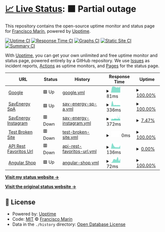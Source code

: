 # [📈 Live Status](https://demo.upptime.js.org): <!--live status--> **🟧 Partial outage**

This repository contains the open-source uptime monitor and status page for [Francisco Marín](https://savenergyspa.com/), powered by [Upptime](https://github.com/upptime/upptime).

[![Uptime CI](https://github.com/PanchoSavEnergy/MonitoreoPaginasWeb/workflows/Uptime%20CI/badge.svg)](https://github.com/PanchoSavEnergy/MonitoreoPaginasWeb/actions?query=workflow%3A%22Uptime+CI%22)
[![Response Time CI](https://github.com/PanchoSavEnergy/MonitoreoPaginasWeb/workflows/Response%20Time%20CI/badge.svg)](https://github.com/PanchoSavEnergy/MonitoreoPaginasWeb/actions?query=workflow%3A%22Response+Time+CI%22)
[![Graphs CI](https://github.com/PanchoSavEnergy/MonitoreoPaginasWeb/workflows/Graphs%20CI/badge.svg)](https://github.com/PanchoSavEnergy/MonitoreoPaginasWeb/actions?query=workflow%3A%22Graphs+CI%22)
[![Static Site CI](https://github.com/PanchoSavEnergy/MonitoreoPaginasWeb/workflows/Static%20Site%20CI/badge.svg)](https://github.com/PanchoSavEnergy/MonitoreoPaginasWeb/actions?query=workflow%3A%22Static+Site+CI%22)
[![Summary CI](https://github.com/PanchoSavEnergy/MonitoreoPaginasWeb/workflows/Summary%20CI/badge.svg)](https://github.com/PanchoSavEnergy/MonitoreoPaginasWeb/actions?query=workflow%3A%22Summary+CI%22)

With [Upptime](https://upptime.js.org), you can get your own unlimited and free uptime monitor and status page, powered entirely by a GitHub repository. We use [Issues](https://github.com/PanchoSavEnergy/MonitoreoPaginasWeb/issues) as incident reports, [Actions](https://github.com/PanchoSavEnergy/MonitoreoPaginasWeb/actions) as uptime monitors, and [Pages](https://demo.upptime.js.org) for the status page.

<!--start: status pages-->
<!-- This summary is generated by Upptime (https://github.com/upptime/upptime) -->
<!-- Do not edit this manually, your changes will be overwritten -->
<!-- prettier-ignore -->
| URL | Status | History | Response Time | Uptime |
| --- | ------ | ------- | ------------- | ------ |
| <img alt="" src="https://favicons.githubusercontent.com/www.google.com" height="13"> [Google](https://www.google.com) | 🟩 Up | [google.yml](https://github.com/PanchoSavEnergy/MonitoreoPaginasWeb/commits/HEAD/history/google.yml) | <details><summary><img alt="Response time graph" src="./graphs/google/response-time-week.png" height="20"> 81ms</summary><br><a href="https://PanchoSavEnergy.github.io/MonitoreoPaginasWeb/history/google"><img alt="Response time 92" src="https://img.shields.io/endpoint?url=https%3A%2F%2Fraw.githubusercontent.com%2FPanchoSavEnergy%2FMonitoreoPaginasWeb%2FHEAD%2Fapi%2Fgoogle%2Fresponse-time.json"></a><br><a href="https://PanchoSavEnergy.github.io/MonitoreoPaginasWeb/history/google"><img alt="24-hour response time 88" src="https://img.shields.io/endpoint?url=https%3A%2F%2Fraw.githubusercontent.com%2FPanchoSavEnergy%2FMonitoreoPaginasWeb%2FHEAD%2Fapi%2Fgoogle%2Fresponse-time-day.json"></a><br><a href="https://PanchoSavEnergy.github.io/MonitoreoPaginasWeb/history/google"><img alt="7-day response time 81" src="https://img.shields.io/endpoint?url=https%3A%2F%2Fraw.githubusercontent.com%2FPanchoSavEnergy%2FMonitoreoPaginasWeb%2FHEAD%2Fapi%2Fgoogle%2Fresponse-time-week.json"></a><br><a href="https://PanchoSavEnergy.github.io/MonitoreoPaginasWeb/history/google"><img alt="30-day response time 87" src="https://img.shields.io/endpoint?url=https%3A%2F%2Fraw.githubusercontent.com%2FPanchoSavEnergy%2FMonitoreoPaginasWeb%2FHEAD%2Fapi%2Fgoogle%2Fresponse-time-month.json"></a><br><a href="https://PanchoSavEnergy.github.io/MonitoreoPaginasWeb/history/google"><img alt="1-year response time 92" src="https://img.shields.io/endpoint?url=https%3A%2F%2Fraw.githubusercontent.com%2FPanchoSavEnergy%2FMonitoreoPaginasWeb%2FHEAD%2Fapi%2Fgoogle%2Fresponse-time-year.json"></a></details> | <details><summary><a href="https://PanchoSavEnergy.github.io/MonitoreoPaginasWeb/history/google">100.00%</a></summary><a href="https://PanchoSavEnergy.github.io/MonitoreoPaginasWeb/history/google"><img alt="All-time uptime 100.00%" src="https://img.shields.io/endpoint?url=https%3A%2F%2Fraw.githubusercontent.com%2FPanchoSavEnergy%2FMonitoreoPaginasWeb%2FHEAD%2Fapi%2Fgoogle%2Fuptime.json"></a><br><a href="https://PanchoSavEnergy.github.io/MonitoreoPaginasWeb/history/google"><img alt="24-hour uptime 100.00%" src="https://img.shields.io/endpoint?url=https%3A%2F%2Fraw.githubusercontent.com%2FPanchoSavEnergy%2FMonitoreoPaginasWeb%2FHEAD%2Fapi%2Fgoogle%2Fuptime-day.json"></a><br><a href="https://PanchoSavEnergy.github.io/MonitoreoPaginasWeb/history/google"><img alt="7-day uptime 100.00%" src="https://img.shields.io/endpoint?url=https%3A%2F%2Fraw.githubusercontent.com%2FPanchoSavEnergy%2FMonitoreoPaginasWeb%2FHEAD%2Fapi%2Fgoogle%2Fuptime-week.json"></a><br><a href="https://PanchoSavEnergy.github.io/MonitoreoPaginasWeb/history/google"><img alt="30-day uptime 100.00%" src="https://img.shields.io/endpoint?url=https%3A%2F%2Fraw.githubusercontent.com%2FPanchoSavEnergy%2FMonitoreoPaginasWeb%2FHEAD%2Fapi%2Fgoogle%2Fuptime-month.json"></a><br><a href="https://PanchoSavEnergy.github.io/MonitoreoPaginasWeb/history/google"><img alt="1-year uptime 100.00%" src="https://img.shields.io/endpoint?url=https%3A%2F%2Fraw.githubusercontent.com%2FPanchoSavEnergy%2FMonitoreoPaginasWeb%2FHEAD%2Fapi%2Fgoogle%2Fuptime-year.json"></a></details>
| <img alt="" src="https://favicons.githubusercontent.com/www.savenergyspa.com" height="13"> [SavEnergy SpA](https://www.savenergyspa.com/) | 🟩 Up | [sav-energy-sp-a.yml](https://github.com/PanchoSavEnergy/MonitoreoPaginasWeb/commits/HEAD/history/sav-energy-sp-a.yml) | <details><summary><img alt="Response time graph" src="./graphs/sav-energy-sp-a/response-time-week.png" height="20"> 336ms</summary><br><a href="https://PanchoSavEnergy.github.io/MonitoreoPaginasWeb/history/sav-energy-sp-a"><img alt="Response time 442" src="https://img.shields.io/endpoint?url=https%3A%2F%2Fraw.githubusercontent.com%2FPanchoSavEnergy%2FMonitoreoPaginasWeb%2FHEAD%2Fapi%2Fsav-energy-sp-a%2Fresponse-time.json"></a><br><a href="https://PanchoSavEnergy.github.io/MonitoreoPaginasWeb/history/sav-energy-sp-a"><img alt="24-hour response time 193" src="https://img.shields.io/endpoint?url=https%3A%2F%2Fraw.githubusercontent.com%2FPanchoSavEnergy%2FMonitoreoPaginasWeb%2FHEAD%2Fapi%2Fsav-energy-sp-a%2Fresponse-time-day.json"></a><br><a href="https://PanchoSavEnergy.github.io/MonitoreoPaginasWeb/history/sav-energy-sp-a"><img alt="7-day response time 336" src="https://img.shields.io/endpoint?url=https%3A%2F%2Fraw.githubusercontent.com%2FPanchoSavEnergy%2FMonitoreoPaginasWeb%2FHEAD%2Fapi%2Fsav-energy-sp-a%2Fresponse-time-week.json"></a><br><a href="https://PanchoSavEnergy.github.io/MonitoreoPaginasWeb/history/sav-energy-sp-a"><img alt="30-day response time 393" src="https://img.shields.io/endpoint?url=https%3A%2F%2Fraw.githubusercontent.com%2FPanchoSavEnergy%2FMonitoreoPaginasWeb%2FHEAD%2Fapi%2Fsav-energy-sp-a%2Fresponse-time-month.json"></a><br><a href="https://PanchoSavEnergy.github.io/MonitoreoPaginasWeb/history/sav-energy-sp-a"><img alt="1-year response time 442" src="https://img.shields.io/endpoint?url=https%3A%2F%2Fraw.githubusercontent.com%2FPanchoSavEnergy%2FMonitoreoPaginasWeb%2FHEAD%2Fapi%2Fsav-energy-sp-a%2Fresponse-time-year.json"></a></details> | <details><summary><a href="https://PanchoSavEnergy.github.io/MonitoreoPaginasWeb/history/sav-energy-sp-a">100.00%</a></summary><a href="https://PanchoSavEnergy.github.io/MonitoreoPaginasWeb/history/sav-energy-sp-a"><img alt="All-time uptime 99.87%" src="https://img.shields.io/endpoint?url=https%3A%2F%2Fraw.githubusercontent.com%2FPanchoSavEnergy%2FMonitoreoPaginasWeb%2FHEAD%2Fapi%2Fsav-energy-sp-a%2Fuptime.json"></a><br><a href="https://PanchoSavEnergy.github.io/MonitoreoPaginasWeb/history/sav-energy-sp-a"><img alt="24-hour uptime 100.00%" src="https://img.shields.io/endpoint?url=https%3A%2F%2Fraw.githubusercontent.com%2FPanchoSavEnergy%2FMonitoreoPaginasWeb%2FHEAD%2Fapi%2Fsav-energy-sp-a%2Fuptime-day.json"></a><br><a href="https://PanchoSavEnergy.github.io/MonitoreoPaginasWeb/history/sav-energy-sp-a"><img alt="7-day uptime 100.00%" src="https://img.shields.io/endpoint?url=https%3A%2F%2Fraw.githubusercontent.com%2FPanchoSavEnergy%2FMonitoreoPaginasWeb%2FHEAD%2Fapi%2Fsav-energy-sp-a%2Fuptime-week.json"></a><br><a href="https://PanchoSavEnergy.github.io/MonitoreoPaginasWeb/history/sav-energy-sp-a"><img alt="30-day uptime 100.00%" src="https://img.shields.io/endpoint?url=https%3A%2F%2Fraw.githubusercontent.com%2FPanchoSavEnergy%2FMonitoreoPaginasWeb%2FHEAD%2Fapi%2Fsav-energy-sp-a%2Fuptime-month.json"></a><br><a href="https://PanchoSavEnergy.github.io/MonitoreoPaginasWeb/history/sav-energy-sp-a"><img alt="1-year uptime 99.87%" src="https://img.shields.io/endpoint?url=https%3A%2F%2Fraw.githubusercontent.com%2FPanchoSavEnergy%2FMonitoreoPaginasWeb%2FHEAD%2Fapi%2Fsav-energy-sp-a%2Fuptime-year.json"></a></details>
| <img alt="" src="https://favicons.githubusercontent.com/www.instagram.com" height="13"> [SavEnergy Instagram](https://www.instagram.com/savenergy.spa/) | 🟥 Down | [sav-energy-instagram.yml](https://github.com/PanchoSavEnergy/MonitoreoPaginasWeb/commits/HEAD/history/sav-energy-instagram.yml) | <details><summary><img alt="Response time graph" src="./graphs/sav-energy-instagram/response-time-week.png" height="20"> 372ms</summary><br><a href="https://PanchoSavEnergy.github.io/MonitoreoPaginasWeb/history/sav-energy-instagram"><img alt="Response time 484" src="https://img.shields.io/endpoint?url=https%3A%2F%2Fraw.githubusercontent.com%2FPanchoSavEnergy%2FMonitoreoPaginasWeb%2FHEAD%2Fapi%2Fsav-energy-instagram%2Fresponse-time.json"></a><br><a href="https://PanchoSavEnergy.github.io/MonitoreoPaginasWeb/history/sav-energy-instagram"><img alt="24-hour response time 385" src="https://img.shields.io/endpoint?url=https%3A%2F%2Fraw.githubusercontent.com%2FPanchoSavEnergy%2FMonitoreoPaginasWeb%2FHEAD%2Fapi%2Fsav-energy-instagram%2Fresponse-time-day.json"></a><br><a href="https://PanchoSavEnergy.github.io/MonitoreoPaginasWeb/history/sav-energy-instagram"><img alt="7-day response time 372" src="https://img.shields.io/endpoint?url=https%3A%2F%2Fraw.githubusercontent.com%2FPanchoSavEnergy%2FMonitoreoPaginasWeb%2FHEAD%2Fapi%2Fsav-energy-instagram%2Fresponse-time-week.json"></a><br><a href="https://PanchoSavEnergy.github.io/MonitoreoPaginasWeb/history/sav-energy-instagram"><img alt="30-day response time 388" src="https://img.shields.io/endpoint?url=https%3A%2F%2Fraw.githubusercontent.com%2FPanchoSavEnergy%2FMonitoreoPaginasWeb%2FHEAD%2Fapi%2Fsav-energy-instagram%2Fresponse-time-month.json"></a><br><a href="https://PanchoSavEnergy.github.io/MonitoreoPaginasWeb/history/sav-energy-instagram"><img alt="1-year response time 484" src="https://img.shields.io/endpoint?url=https%3A%2F%2Fraw.githubusercontent.com%2FPanchoSavEnergy%2FMonitoreoPaginasWeb%2FHEAD%2Fapi%2Fsav-energy-instagram%2Fresponse-time-year.json"></a></details> | <details><summary><a href="https://PanchoSavEnergy.github.io/MonitoreoPaginasWeb/history/sav-energy-instagram">7.47%</a></summary><a href="https://PanchoSavEnergy.github.io/MonitoreoPaginasWeb/history/sav-energy-instagram"><img alt="All-time uptime 95.85%" src="https://img.shields.io/endpoint?url=https%3A%2F%2Fraw.githubusercontent.com%2FPanchoSavEnergy%2FMonitoreoPaginasWeb%2FHEAD%2Fapi%2Fsav-energy-instagram%2Fuptime.json"></a><br><a href="https://PanchoSavEnergy.github.io/MonitoreoPaginasWeb/history/sav-energy-instagram"><img alt="24-hour uptime 6.76%" src="https://img.shields.io/endpoint?url=https%3A%2F%2Fraw.githubusercontent.com%2FPanchoSavEnergy%2FMonitoreoPaginasWeb%2FHEAD%2Fapi%2Fsav-energy-instagram%2Fuptime-day.json"></a><br><a href="https://PanchoSavEnergy.github.io/MonitoreoPaginasWeb/history/sav-energy-instagram"><img alt="7-day uptime 7.47%" src="https://img.shields.io/endpoint?url=https%3A%2F%2Fraw.githubusercontent.com%2FPanchoSavEnergy%2FMonitoreoPaginasWeb%2FHEAD%2Fapi%2Fsav-energy-instagram%2Fuptime-week.json"></a><br><a href="https://PanchoSavEnergy.github.io/MonitoreoPaginasWeb/history/sav-energy-instagram"><img alt="30-day uptime 55.21%" src="https://img.shields.io/endpoint?url=https%3A%2F%2Fraw.githubusercontent.com%2FPanchoSavEnergy%2FMonitoreoPaginasWeb%2FHEAD%2Fapi%2Fsav-energy-instagram%2Fuptime-month.json"></a><br><a href="https://PanchoSavEnergy.github.io/MonitoreoPaginasWeb/history/sav-energy-instagram"><img alt="1-year uptime 95.85%" src="https://img.shields.io/endpoint?url=https%3A%2F%2Fraw.githubusercontent.com%2FPanchoSavEnergy%2FMonitoreoPaginasWeb%2FHEAD%2Fapi%2Fsav-energy-instagram%2Fuptime-year.json"></a></details>
| <img alt="" src="https://favicons.githubusercontent.com/thissitedoesnotexist.koj.co" height="13"> [Test Broken Site](https://thissitedoesnotexist.koj.co) | 🟥 Down | [test-broken-site.yml](https://github.com/PanchoSavEnergy/MonitoreoPaginasWeb/commits/HEAD/history/test-broken-site.yml) | <details><summary><img alt="Response time graph" src="./graphs/test-broken-site/response-time-week.png" height="20"> 0ms</summary><br><a href="https://PanchoSavEnergy.github.io/MonitoreoPaginasWeb/history/test-broken-site"><img alt="Response time 0" src="https://img.shields.io/endpoint?url=https%3A%2F%2Fraw.githubusercontent.com%2FPanchoSavEnergy%2FMonitoreoPaginasWeb%2FHEAD%2Fapi%2Ftest-broken-site%2Fresponse-time.json"></a><br><a href="https://PanchoSavEnergy.github.io/MonitoreoPaginasWeb/history/test-broken-site"><img alt="24-hour response time 0" src="https://img.shields.io/endpoint?url=https%3A%2F%2Fraw.githubusercontent.com%2FPanchoSavEnergy%2FMonitoreoPaginasWeb%2FHEAD%2Fapi%2Ftest-broken-site%2Fresponse-time-day.json"></a><br><a href="https://PanchoSavEnergy.github.io/MonitoreoPaginasWeb/history/test-broken-site"><img alt="7-day response time 0" src="https://img.shields.io/endpoint?url=https%3A%2F%2Fraw.githubusercontent.com%2FPanchoSavEnergy%2FMonitoreoPaginasWeb%2FHEAD%2Fapi%2Ftest-broken-site%2Fresponse-time-week.json"></a><br><a href="https://PanchoSavEnergy.github.io/MonitoreoPaginasWeb/history/test-broken-site"><img alt="30-day response time 0" src="https://img.shields.io/endpoint?url=https%3A%2F%2Fraw.githubusercontent.com%2FPanchoSavEnergy%2FMonitoreoPaginasWeb%2FHEAD%2Fapi%2Ftest-broken-site%2Fresponse-time-month.json"></a><br><a href="https://PanchoSavEnergy.github.io/MonitoreoPaginasWeb/history/test-broken-site"><img alt="1-year response time 0" src="https://img.shields.io/endpoint?url=https%3A%2F%2Fraw.githubusercontent.com%2FPanchoSavEnergy%2FMonitoreoPaginasWeb%2FHEAD%2Fapi%2Ftest-broken-site%2Fresponse-time-year.json"></a></details> | <details><summary><a href="https://PanchoSavEnergy.github.io/MonitoreoPaginasWeb/history/test-broken-site">100.00%</a></summary><a href="https://PanchoSavEnergy.github.io/MonitoreoPaginasWeb/history/test-broken-site"><img alt="All-time uptime 100.00%" src="https://img.shields.io/endpoint?url=https%3A%2F%2Fraw.githubusercontent.com%2FPanchoSavEnergy%2FMonitoreoPaginasWeb%2FHEAD%2Fapi%2Ftest-broken-site%2Fuptime.json"></a><br><a href="https://PanchoSavEnergy.github.io/MonitoreoPaginasWeb/history/test-broken-site"><img alt="24-hour uptime 100.00%" src="https://img.shields.io/endpoint?url=https%3A%2F%2Fraw.githubusercontent.com%2FPanchoSavEnergy%2FMonitoreoPaginasWeb%2FHEAD%2Fapi%2Ftest-broken-site%2Fuptime-day.json"></a><br><a href="https://PanchoSavEnergy.github.io/MonitoreoPaginasWeb/history/test-broken-site"><img alt="7-day uptime 100.00%" src="https://img.shields.io/endpoint?url=https%3A%2F%2Fraw.githubusercontent.com%2FPanchoSavEnergy%2FMonitoreoPaginasWeb%2FHEAD%2Fapi%2Ftest-broken-site%2Fuptime-week.json"></a><br><a href="https://PanchoSavEnergy.github.io/MonitoreoPaginasWeb/history/test-broken-site"><img alt="30-day uptime 100.00%" src="https://img.shields.io/endpoint?url=https%3A%2F%2Fraw.githubusercontent.com%2FPanchoSavEnergy%2FMonitoreoPaginasWeb%2FHEAD%2Fapi%2Ftest-broken-site%2Fuptime-month.json"></a><br><a href="https://PanchoSavEnergy.github.io/MonitoreoPaginasWeb/history/test-broken-site"><img alt="1-year uptime 100.00%" src="https://img.shields.io/endpoint?url=https%3A%2F%2Fraw.githubusercontent.com%2FPanchoSavEnergy%2FMonitoreoPaginasWeb%2FHEAD%2Fapi%2Ftest-broken-site%2Fuptime-year.json"></a></details>
| <img alt="" src="https://favicons.githubusercontent.com/shorturl-session.herokuapp.com" height="13"> [API Rest Favoritos Url](https://shorturl-session.herokuapp.com/auth/login) | 🟥 Down | [api-rest-favoritos-url.yml](https://github.com/PanchoSavEnergy/MonitoreoPaginasWeb/commits/HEAD/history/api-rest-favoritos-url.yml) | <details><summary><img alt="Response time graph" src="./graphs/api-rest-favoritos-url/response-time-week.png" height="20"> 136ms</summary><br><a href="https://PanchoSavEnergy.github.io/MonitoreoPaginasWeb/history/api-rest-favoritos-url"><img alt="Response time 321" src="https://img.shields.io/endpoint?url=https%3A%2F%2Fraw.githubusercontent.com%2FPanchoSavEnergy%2FMonitoreoPaginasWeb%2FHEAD%2Fapi%2Fapi-rest-favoritos-url%2Fresponse-time.json"></a><br><a href="https://PanchoSavEnergy.github.io/MonitoreoPaginasWeb/history/api-rest-favoritos-url"><img alt="24-hour response time 181" src="https://img.shields.io/endpoint?url=https%3A%2F%2Fraw.githubusercontent.com%2FPanchoSavEnergy%2FMonitoreoPaginasWeb%2FHEAD%2Fapi%2Fapi-rest-favoritos-url%2Fresponse-time-day.json"></a><br><a href="https://PanchoSavEnergy.github.io/MonitoreoPaginasWeb/history/api-rest-favoritos-url"><img alt="7-day response time 136" src="https://img.shields.io/endpoint?url=https%3A%2F%2Fraw.githubusercontent.com%2FPanchoSavEnergy%2FMonitoreoPaginasWeb%2FHEAD%2Fapi%2Fapi-rest-favoritos-url%2Fresponse-time-week.json"></a><br><a href="https://PanchoSavEnergy.github.io/MonitoreoPaginasWeb/history/api-rest-favoritos-url"><img alt="30-day response time 164" src="https://img.shields.io/endpoint?url=https%3A%2F%2Fraw.githubusercontent.com%2FPanchoSavEnergy%2FMonitoreoPaginasWeb%2FHEAD%2Fapi%2Fapi-rest-favoritos-url%2Fresponse-time-month.json"></a><br><a href="https://PanchoSavEnergy.github.io/MonitoreoPaginasWeb/history/api-rest-favoritos-url"><img alt="1-year response time 321" src="https://img.shields.io/endpoint?url=https%3A%2F%2Fraw.githubusercontent.com%2FPanchoSavEnergy%2FMonitoreoPaginasWeb%2FHEAD%2Fapi%2Fapi-rest-favoritos-url%2Fresponse-time-year.json"></a></details> | <details><summary><a href="https://PanchoSavEnergy.github.io/MonitoreoPaginasWeb/history/api-rest-favoritos-url">0.00%</a></summary><a href="https://PanchoSavEnergy.github.io/MonitoreoPaginasWeb/history/api-rest-favoritos-url"><img alt="All-time uptime 86.29%" src="https://img.shields.io/endpoint?url=https%3A%2F%2Fraw.githubusercontent.com%2FPanchoSavEnergy%2FMonitoreoPaginasWeb%2FHEAD%2Fapi%2Fapi-rest-favoritos-url%2Fuptime.json"></a><br><a href="https://PanchoSavEnergy.github.io/MonitoreoPaginasWeb/history/api-rest-favoritos-url"><img alt="24-hour uptime 0.00%" src="https://img.shields.io/endpoint?url=https%3A%2F%2Fraw.githubusercontent.com%2FPanchoSavEnergy%2FMonitoreoPaginasWeb%2FHEAD%2Fapi%2Fapi-rest-favoritos-url%2Fuptime-day.json"></a><br><a href="https://PanchoSavEnergy.github.io/MonitoreoPaginasWeb/history/api-rest-favoritos-url"><img alt="7-day uptime 0.00%" src="https://img.shields.io/endpoint?url=https%3A%2F%2Fraw.githubusercontent.com%2FPanchoSavEnergy%2FMonitoreoPaginasWeb%2FHEAD%2Fapi%2Fapi-rest-favoritos-url%2Fuptime-week.json"></a><br><a href="https://PanchoSavEnergy.github.io/MonitoreoPaginasWeb/history/api-rest-favoritos-url"><img alt="30-day uptime 17.78%" src="https://img.shields.io/endpoint?url=https%3A%2F%2Fraw.githubusercontent.com%2FPanchoSavEnergy%2FMonitoreoPaginasWeb%2FHEAD%2Fapi%2Fapi-rest-favoritos-url%2Fuptime-month.json"></a><br><a href="https://PanchoSavEnergy.github.io/MonitoreoPaginasWeb/history/api-rest-favoritos-url"><img alt="1-year uptime 86.29%" src="https://img.shields.io/endpoint?url=https%3A%2F%2Fraw.githubusercontent.com%2FPanchoSavEnergy%2FMonitoreoPaginasWeb%2FHEAD%2Fapi%2Fapi-rest-favoritos-url%2Fuptime-year.json"></a></details>
| <img alt="" src="https://favicons.githubusercontent.com/panchosavenergy.github.io" height="13"> [Angular Shop](https://panchosavenergy.github.io/angular2-shop/) | 🟩 Up | [angular-shop.yml](https://github.com/PanchoSavEnergy/MonitoreoPaginasWeb/commits/HEAD/history/angular-shop.yml) | <details><summary><img alt="Response time graph" src="./graphs/angular-shop/response-time-week.png" height="20"> 72ms</summary><br><a href="https://PanchoSavEnergy.github.io/MonitoreoPaginasWeb/history/angular-shop"><img alt="Response time 92" src="https://img.shields.io/endpoint?url=https%3A%2F%2Fraw.githubusercontent.com%2FPanchoSavEnergy%2FMonitoreoPaginasWeb%2FHEAD%2Fapi%2Fangular-shop%2Fresponse-time.json"></a><br><a href="https://PanchoSavEnergy.github.io/MonitoreoPaginasWeb/history/angular-shop"><img alt="24-hour response time 90" src="https://img.shields.io/endpoint?url=https%3A%2F%2Fraw.githubusercontent.com%2FPanchoSavEnergy%2FMonitoreoPaginasWeb%2FHEAD%2Fapi%2Fangular-shop%2Fresponse-time-day.json"></a><br><a href="https://PanchoSavEnergy.github.io/MonitoreoPaginasWeb/history/angular-shop"><img alt="7-day response time 72" src="https://img.shields.io/endpoint?url=https%3A%2F%2Fraw.githubusercontent.com%2FPanchoSavEnergy%2FMonitoreoPaginasWeb%2FHEAD%2Fapi%2Fangular-shop%2Fresponse-time-week.json"></a><br><a href="https://PanchoSavEnergy.github.io/MonitoreoPaginasWeb/history/angular-shop"><img alt="30-day response time 89" src="https://img.shields.io/endpoint?url=https%3A%2F%2Fraw.githubusercontent.com%2FPanchoSavEnergy%2FMonitoreoPaginasWeb%2FHEAD%2Fapi%2Fangular-shop%2Fresponse-time-month.json"></a><br><a href="https://PanchoSavEnergy.github.io/MonitoreoPaginasWeb/history/angular-shop"><img alt="1-year response time 92" src="https://img.shields.io/endpoint?url=https%3A%2F%2Fraw.githubusercontent.com%2FPanchoSavEnergy%2FMonitoreoPaginasWeb%2FHEAD%2Fapi%2Fangular-shop%2Fresponse-time-year.json"></a></details> | <details><summary><a href="https://PanchoSavEnergy.github.io/MonitoreoPaginasWeb/history/angular-shop">100.00%</a></summary><a href="https://PanchoSavEnergy.github.io/MonitoreoPaginasWeb/history/angular-shop"><img alt="All-time uptime 100.00%" src="https://img.shields.io/endpoint?url=https%3A%2F%2Fraw.githubusercontent.com%2FPanchoSavEnergy%2FMonitoreoPaginasWeb%2FHEAD%2Fapi%2Fangular-shop%2Fuptime.json"></a><br><a href="https://PanchoSavEnergy.github.io/MonitoreoPaginasWeb/history/angular-shop"><img alt="24-hour uptime 100.00%" src="https://img.shields.io/endpoint?url=https%3A%2F%2Fraw.githubusercontent.com%2FPanchoSavEnergy%2FMonitoreoPaginasWeb%2FHEAD%2Fapi%2Fangular-shop%2Fuptime-day.json"></a><br><a href="https://PanchoSavEnergy.github.io/MonitoreoPaginasWeb/history/angular-shop"><img alt="7-day uptime 100.00%" src="https://img.shields.io/endpoint?url=https%3A%2F%2Fraw.githubusercontent.com%2FPanchoSavEnergy%2FMonitoreoPaginasWeb%2FHEAD%2Fapi%2Fangular-shop%2Fuptime-week.json"></a><br><a href="https://PanchoSavEnergy.github.io/MonitoreoPaginasWeb/history/angular-shop"><img alt="30-day uptime 100.00%" src="https://img.shields.io/endpoint?url=https%3A%2F%2Fraw.githubusercontent.com%2FPanchoSavEnergy%2FMonitoreoPaginasWeb%2FHEAD%2Fapi%2Fangular-shop%2Fuptime-month.json"></a><br><a href="https://PanchoSavEnergy.github.io/MonitoreoPaginasWeb/history/angular-shop"><img alt="1-year uptime 100.00%" src="https://img.shields.io/endpoint?url=https%3A%2F%2Fraw.githubusercontent.com%2FPanchoSavEnergy%2FMonitoreoPaginasWeb%2FHEAD%2Fapi%2Fangular-shop%2Fuptime-year.json"></a></details>

<!--end: status pages-->

[**Visit my status website →**](https://panchosavenergy.github.io/MonitoreoPaginasWeb/)

[**Visit the original status website →**](https://demo.upptime.js.org)

## 📄 License

- Powered by: [Upptime](https://github.com/upptime/upptime)
- Code: [MIT](./LICENSE) © [Francisco Marín](https://savenergyspa.com/)
- Data in the `./history` directory: [Open Database License](https://opendatacommons.org/licenses/odbl/1-0/)
